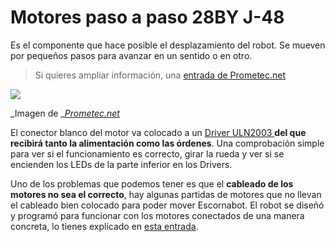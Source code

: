 # Motores paso a paso 28BY J-48

Es el componente que hace posible el desplazamiento del robot. Se mueven por pequeños pasos para avanzar en un sentido o en otro.

> Si quieres ampliar información, una [entrada de Prometec.net](https://www.prometec.net/motores-paso-a-paso/)

![](https://www.prometec.net/wp-content/uploads/2015/06/450px-Stepper_motor-300x225.jpg)

_Imagen de _[_Prometec.net_](https://www.prometec.net/)

El conector blanco del motor va colocado a un [Driver ULN2003 ](/chapter1/drivers-uln2003.md)**del que recibirá tanto la alimentación como las órdenes**. Una comprobación simple para ver si el funcionamiento es correcto, girar la rueda y ver si se encienden los LEDs de la parte inferior en los Drivers.

Uno de los problemas que podemos tener es que el **cableado de los motores no sea el correcto**, hay algunas partidas de motores que no llevan el cableado bien colocado para poder mover Escornabot. El robot se diseñó y programó para funcionar con los motores conectados de una manera concreta, lo tienes explicado en [esta entrada](https://pablorubma.cc/problemas-con-motores-mal-cableados/).










